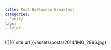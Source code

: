 ```yaml
---
title: Post-Halloween Breakfast
categories:
- Family
tags:
- Tyler
---
```


![]({{ site.url }}/assets/posts/2014/IMG_2896.jpg)
